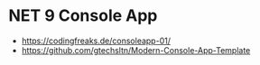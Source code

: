 # NET 9 Console App
+ https://codingfreaks.de/consoleapp-01/
+ https://github.com/gtechsltn/Modern-Console-App-Template
